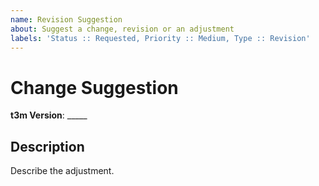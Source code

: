 ```yaml
---
name: Revision Suggestion
about: Suggest a change, revision or an adjustment
labels: 'Status :: Requested, Priority :: Medium, Type :: Revision'
---
```


# Change Suggestion #

**t3m Version**: _____

## Description ##

Describe the adjustment.
